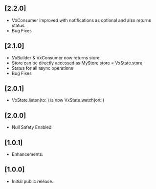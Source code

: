 ## [2.2.0]

- VxConsumer improved with notifications as optional and also returns status.
- Bug Fixes

## [2.1.0]

- VxBuilder & VxConsumer now returns store.
- Store can be directly accessed as MyStore store = VxState.store
- Status for all async operations
- Bug Fixes

## [2.0.1]

- VxState.listen(to: ) is now VxState.watch(on: )

## [2.0.0]

- Null Safety Enabled

## [1.0.1]

- Enhancements.

## [1.0.0]

- Initial public release.
